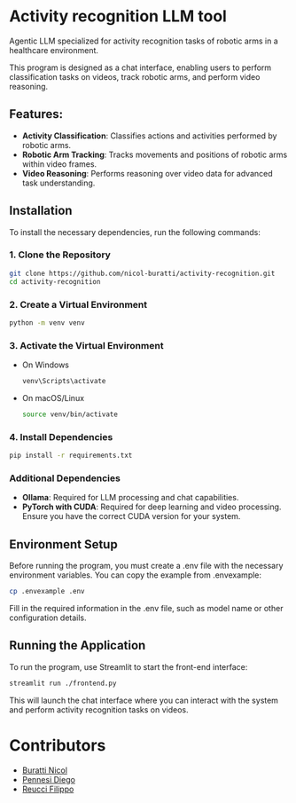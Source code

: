 # Activity recognition LLM tool
Agentic LLM specialized for activity recognition tasks of robotic arms in a healthcare environment.

This program is designed as a chat interface, enabling users to perform classification tasks on videos, track robotic arms, and perform video reasoning.

## Features:
- **Activity Classification**: Classifies actions and activities performed by robotic arms.
- **Robotic Arm Tracking**: Tracks movements and positions of robotic arms within video frames.
- **Video Reasoning**: Performs reasoning over video data for advanced task understanding.

## Installation
To install the necessary dependencies, run the following commands:

### 1. Clone the Repository  
```bash
git clone https://github.com/nicol-buratti/activity-recognition.git
cd activity-recognition
```

### 2. Create a Virtual Environment
```bash
python -m venv venv
```
### 3. Activate the Virtual Environment
  - On Windows
    ```bash
    venv\Scripts\activate
    ```
  - On macOS/Linux
    ```bash
    source venv/bin/activate
    ```
### 4. Install Dependencies
```bash
pip install -r requirements.txt
```

### Additional Dependencies
- **Ollama**: Required for LLM processing and chat capabilities.
- **PyTorch with CUDA**: Required for deep learning and video processing. Ensure you have the correct CUDA version for your system.

## Environment Setup
Before running the program, you must create a .env file with the necessary environment variables. You can copy the example from .envexample:

```bash
cp .envexample .env
```
Fill in the required information in the .env file, such as model name or other configuration details.

## Running the Application
To run the program, use Streamlit to start the front-end interface:

```bash
streamlit run ./frontend.py
```
This will launch the chat interface where you can interact with the system and perform activity recognition tasks on videos.

# Contributors
- [Buratti Nicol](https://github.com/nicol-buratti)
- [Pennesi Diego](https://github.com/Diezz01)
- [Reucci Filippo](https://github.com/reus702)
